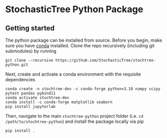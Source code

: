# StochasticTree Python Package

## Getting started

The python package can be installed from source. Before you begin, make sure you have [conda](https://www.anaconda.com/download) installed.
Clone the repo recursively (including git submodules) by running 

```{bash}
git clone --recursive https://github.com/StochasticTree/stochtree-python.git
```

Next, create and activate a conda environment with the requisite dependencies

```{bash}
conda create -n stochtree-dev -c conda-forge python=3.10 numpy scipy pytest pandas pybind11
conda activate stochtree-dev
conda install -c conda-forge matplotlib seaborn
pip install jupyterlab
```

Then, navigate to the main `stochtree-python` project folder (i.e. `cd /path/to/stochtree-python`) and install the package locally via pip

```{bash}
pip install .
```

